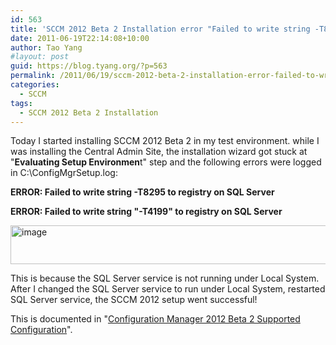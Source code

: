 ```yaml
---
id: 563
title: 'SCCM 2012 Beta 2 Installation error "Failed to write string -T8295 to registry on SQL Server"'
date: 2011-06-19T22:14:08+10:00
author: Tao Yang
#layout: post
guid: https://blog.tyang.org/?p=563
permalink: /2011/06/19/sccm-2012-beta-2-installation-error-failed-to-write-string-t8295-to-registry-on-sql-server/
categories:
  - SCCM
tags:
  - SCCM 2012 Beta 2 Installation
---
```

Today I started installing SCCM 2012 Beta 2 in my test environment. while I was installing the Central Admin Site, the installation wizard got stuck at "<strong>Evaluating Setup Environmen</strong>t" step and the following errors were logged in C:\ConfigMgrSetup.log:

<strong> ERROR: Failed to write string -T8295 to registry on SQL Server </strong>

<strong>ERROR: Failed to write string "-T4199" to registry on SQL Server</strong>

<a href="https://blog.tyang.org/wp-content/uploads/2011/06/image2.png"><img style="background-image: none; padding-left: 0px; padding-right: 0px; display: inline; padding-top: 0px; border: 0px;" title="image" src="https://blog.tyang.org/wp-content/uploads/2011/06/image_thumb2.png" border="0" alt="image" width="580" height="62" /></a>

This is because the SQL Server service is not running under Local System. After I changed the SQL Server service to run under Local System, restarted SQL Server service, the SCCM 2012 setup went successful!

This is documented in "<a href="http://download.microsoft.com/download/5/4/5/54508737-EB00-4B65-8DB3-F0D810FA3A9F/Configuration%20Manager%202012%20Beta%202%20Supported%20Configuration.pdf">Configuration Manager 2012 Beta 2 Supported Configuration</a>".